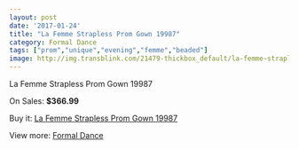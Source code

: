 ```yaml
---
layout: post
date: '2017-01-24'
title: "La Femme Strapless Prom Gown 19987"
category: Formal Dance
tags: ["prom","unique","evening","femme","beaded"]
image: http://img.transblink.com/21479-thickbox_default/la-femme-strapless-prom-gown-19987.jpg
---
```

La Femme Strapless Prom Gown 19987

On Sales: **$366.99**
<a href="https://www.transblink.com/en/formal-dance/6807-la-femme-strapless-prom-gown-19987.html"><amp-img layout="responsive" width="600" height="600" src="//img.transblink.com/21479-thickbox_default/la-femme-strapless-prom-gown-19987.jpg" alt="La Femme Strapless Prom Gown 19987 0" /></a>
<a href="https://www.transblink.com/en/formal-dance/6807-la-femme-strapless-prom-gown-19987.html"><amp-img layout="responsive" width="600" height="600" src="//img.transblink.com/21481-thickbox_default/la-femme-strapless-prom-gown-19987.jpg" alt="La Femme Strapless Prom Gown 19987 1" /></a>
<a href="https://www.transblink.com/en/formal-dance/6807-la-femme-strapless-prom-gown-19987.html"><amp-img layout="responsive" width="600" height="600" src="//img.transblink.com/21480-thickbox_default/la-femme-strapless-prom-gown-19987.jpg" alt="La Femme Strapless Prom Gown 19987 2" /></a>

Buy it: [La Femme Strapless Prom Gown 19987](https://www.transblink.com/en/formal-dance/6807-la-femme-strapless-prom-gown-19987.html "La Femme Strapless Prom Gown 19987")

View more: [Formal Dance](https://www.transblink.com/en/6-formal-dance "Formal Dance")